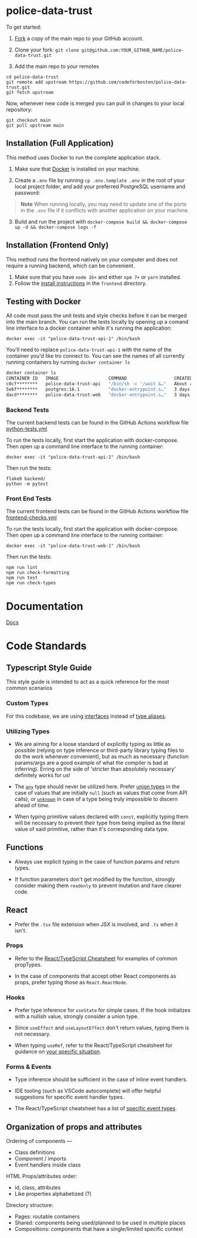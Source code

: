 # police-data-trust

To get started:

1. [Fork](https://docs.github.com/en/github/getting-started-with-github/fork-a-repo) a copy of the main repo to your GitHub account.

2. Clone your fork: `git clone git@github.com:YOUR_GITHUB_NAME/police-data-trust.git`

3. Add the main repo to your remotes

```
cd police-data-trust
git remote add upstream https://github.com/codeforboston/police-data-trust.git
git fetch upstream
```

Now, whenever new code is merged you can pull in changes to your local repository:

```
git checkout main
git pull upstream main
```

## Installation (Full Application)

This method uses Docker to run the complete application stack.

1. Make sure that [Docker](https://www.docker.com) is installed on your machine.

2. Create a `.env` file by running `cp .env.template .env` in the root of your local project folder, and add your preferred PostgreSQL username and password:

> **Note**
> When running locally, you may need to update one of the ports in the `.env` file if it conflicts with another application on your machine.

3. Build and run the project with `docker-compose build && docker-compose up -d && docker-compose logs -f`

## Installation (Frontend Only)

This method runs the frontend natively on your computer and does not require a running backend, which can be convenient.

1. Make sure that you have `node 16+` and either `npm 7+` or `yarn` installed.
2. Follow the [install instructions](./frontend/README.md) in the `frontend` directory.

## Testing with Docker

All code must pass the unit tests and style checks before it can be merged into the main branch. You can run the tests locally by opening up a comand line interface to a docker container while it's running the application:


```
docker exec -it "police-data-trust-api-1" /bin/bash

```

You'll need to replace `police-data-trust-api-1` with the name of the container you'd like tro connect to. You can see the names of all currently running containers by running `docker container ls`

```bash
docker container ls
CONTAINER ID   IMAGE                   COMMAND                  CREATED              STATUS              PORTS                    NAMES
c0cf********   police-data-trust-api   "/bin/sh -c '/wait &…"   About a minute ago   Up About a minute   0.0.0.0:5001->5001/tcp   police-data-trust-api-1
5e6f********   postgres:16.1           "docker-entrypoint.s…"   3 days ago           Up About a minute   0.0.0.0:5432->5432/tcp   police-data-trust-db-1
dacd********   police-data-trust-web   "docker-entrypoint.s…"   3 days ago           Up About a minute   0.0.0.0:3000->3000/tcp   police-data-trust-web-1
```

### Backend Tests

The current backend tests can be found in the GitHub Actions workflow file [python-tests.yml](https://github.com/codeforboston/police-data-trust/blob/0488d03c2ecc01ba774cf512b1ed2f476441948b/.github/workflows/python-tests.yml)

To run the tests locally, first start the application with docker-compose. Then open up a command line interface to the running container:

```
docker exec -it "police-data-trust-api-1" /bin/bash
```

Then run the tests:

```
flake8 backend/
python -m pytest
```

### Front End Tests

The current frontend tests can be found in the GitHub Actions workflow file [frontend-checks.yml](https://github.com/codeforboston/police-data-trust/blob/0488d03c2ecc01ba774cf512b1ed2f476441948b/.github/workflows/frontend-checks.yml)

To run the tests locally, first start the application with docker-compose. Then open up a command line interface to the running container:

```
docker exec -it "police-data-trust-web-1" /bin/bash
```

Then run the tests:

```
npm run lint
npm run check-formatting
npm run test
npm run check-types
```

# Documentation

[Docs](https://codeforboston.github.io/police-data-trust)

# Code Standards

## Typescript Style Guide

This style guide is intended to act as a quick reference for the most common scenarios

### Custom Types

For this codebase, we are using [interfaces](https://www.typescriptlang.org/docs/handbook/2/everyday-types.html#interfaces) instead of [type aliases](https://www.typescriptlang.org/docs/handbook/2/everyday-types.html#type-aliases).

### Utilizing Types

- We are aiming for a loose standard of explicitly typing as little as possible (relying on type inference or third-party library typing files to do the work whenever convenient), but as much as necessary (function params/args are a good example of what the compiler is bad at inferring). Erring on the side of 'stricter than absolutely necessary' definitely works for us!

- The [`any`](https://www.typescriptlang.org/docs/handbook/2/everyday-types.html#any) type should never be utilized here. Prefer [union types](https://www.typescriptlang.org/docs/handbook/2/everyday-types.html#union-types) in the case of values that are initially `null` (such as values that come from API calls), or [`unknown`](https://www.typescriptlang.org/docs/handbook/2/functions.html#unknown) in case of a type being truly impossible to discern ahead of time.

- When typing primitive values declared with `const`, explicitly typing them will be necessary to prevent their type from being implied as the literal value of said primitive, rather than it's corresponding data type.

## Functions

- Always use explicit typing in the case of function params and return types.

- If function parameters don't get modified by the function, strongly consider making them `readonly` to prevent mutation and have clearer code.

## React

- Prefer the `.tsx` file extension when JSX is involved, and `.ts` when it isn't.

### Props

- Refer to the [React/TypeScript Cheatsheet](https://react-typescript-cheatsheet.netlify.app/docs/basic/getting-started/basic_type_example) for examples of common propTypes.

- In the case of components that accept other React components as props, prefer typing those as `React.ReactNode`.

### Hooks

- Prefer type inference for `useState` for simple cases. If the hook initializes with a nullish value, strongly consider a union type.

- Since `useEffect` and `useLayoutEffect` don't return values, typing them is not necessary.

- When typing `useRef`, refer to the React/TypeScript cheatsheet for guidance on [your specific situation](https://react-typescript-cheatsheet.netlify.app/docs/basic/getting-started/hooks#useref).

### Forms & Events

- Type inference should be sufficient in the case of inline event handlers.

- IDE tooling (such as VSCode autocomplete) will offer helpful suggestions for specific event handler types.

- The React/TypeScript cheatsheet has a list of [specific event types](https://react-typescript-cheatsheet.netlify.app/docs/basic/getting-started/forms_and_events#list-of-event-types).

## Organization of props and attributes

Ordering of components —

- Class definitions
- Component / imports
- Event handlers inside class

HTML Props/attributes order:

- id, class, attributes
- Like properties alphabetized (?)

Directory structure:

- Pages: routable containers
- Shared: components being used/planned to be used in multiple places
- Compositions: components that have a single/limited specific context
